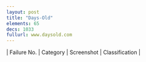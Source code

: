 ```yaml
---
layout: post
title: "Days-Old"
elements: 65
decs: 1033
fullurl: www.daysold.com
---
```

| Failure No. | Category | Screenshot | Classification |
